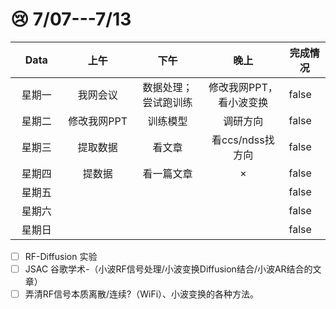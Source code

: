 # 😢 7/07---7/13

<table><thead><tr><th width="100" align="center">Data</th><th width="162.7998046875" align="center">上午</th><th width="160.5" align="center">下午</th><th width="161" align="center">晚上</th><th width="65" data-type="checkbox">完成情况</th></tr></thead><tbody><tr><td align="center">星期一</td><td align="center">我网会议</td><td align="center">数据处理；尝试跑训练</td><td align="center">修改我网PPT，看小波变换</td><td>false</td></tr><tr><td align="center">星期二</td><td align="center">修改我网PPT</td><td align="center">训练模型</td><td align="center">调研方向</td><td>false</td></tr><tr><td align="center">星期三</td><td align="center">提取数据</td><td align="center">看文章</td><td align="center">看ccs/ndss找方向</td><td>false</td></tr><tr><td align="center">星期四</td><td align="center">提数据</td><td align="center">看一篇文章</td><td align="center">×</td><td>false</td></tr><tr><td align="center">星期五</td><td align="center"></td><td align="center"></td><td align="center"></td><td>false</td></tr><tr><td align="center">星期六</td><td align="center"></td><td align="center"></td><td align="center"></td><td>false</td></tr><tr><td align="center">星期日</td><td align="center"></td><td align="center"></td><td align="center"></td><td>false</td></tr></tbody></table>

* [ ] RF-Diffusion 实验
* [ ] JSAC 谷歌学术-（小波RF信号处理/小波变换Diffusion结合/小波AR结合的文章）
* [ ] 弄清RF信号本质离散/连续?（WiFi）、小波变换的各种方法。
